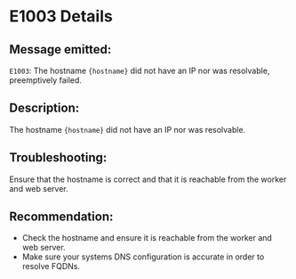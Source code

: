 # E1003 Details

## Message emitted:

`E1003`: The hostname `{hostname}` did not have an IP nor was resolvable, preemptively failed.

## Description:

The hostname `{hostname}` did not have an IP nor was resolvable.

## Troubleshooting:

Ensure that the hostname is correct and that it is reachable from the worker and web server.

## Recommendation:

- Check the hostname and ensure it is reachable from the worker and web server.
- Make sure your systems DNS configuration is accurate in order to resolve FQDNs.